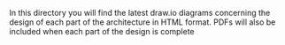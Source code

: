 In this directory you will find the latest draw.io diagrams concerning the
design of each part of the architecture in HTML format. PDFs will also
be included when each part of the design is complete